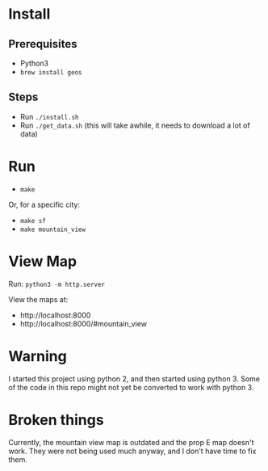 # Install

## Prerequisites
* Python3
* `brew install geos`

## Steps

* Run `./install.sh`
* Run `./get_data.sh` (this will take awhile, it needs to download a lot of data)

# Run

* `make`

Or, for a specific city:
* `make sf`
* `make mountain_view`

# View Map

Run: `python3 -m http.server`

View the maps at:
* http://localhost:8000
* http://localhost:8000/#mountain_view

# Warning

I started this project using python 2, and then started using python 3. Some of the code in this repo might not yet be converted to work with python 3.

# Broken things

Currently, the mountain view map is outdated and the prop E map doesn't work. They were not being used much anyway, and I don't have time to fix them.
